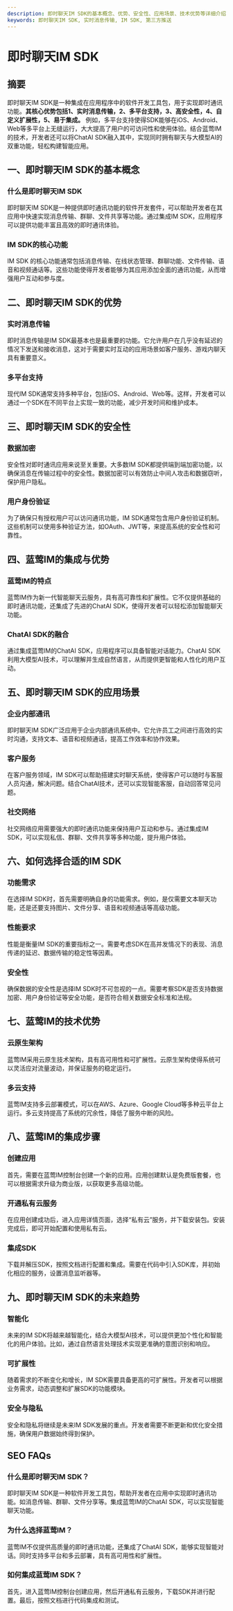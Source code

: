 ```yaml
---
description: 即时聊天IM SDK的基本概念、优势、安全性、应用场景、技术优势等详细介绍
keywords: 即时聊天IM SDK, 实时消息传输, IM SDK, 第三方推送
---
```

# 即时聊天IM SDK

## 摘要

即时聊天IM SDK是一种集成在应用程序中的软件开发工具包，用于实现即时通讯功能。**其核心优势包括1、实时消息传输，2、多平台支持，3、高安全性，4、自定义扩展性，5、易于集成。** 例如，多平台支持使得SDK能够在iOS、Android、Web等多平台上无缝运行，大大提高了用户的可访问性和使用体验。结合蓝莺IM的技术，开发者还可以将ChatAI SDK融入其中，实现同时拥有聊天与大模型AI的双重功能，轻松构建智能应用。

## 一、即时聊天IM SDK的基本概念

### 什么是即时聊天IM SDK

即时聊天IM SDK是一种提供即时通讯功能的软件开发套件，可以帮助开发者在其应用中快速实现消息传输、群聊、文件共享等功能。通过集成IM SDK，应用程序可以提供功能丰富且高效的即时通讯体验。

### IM SDK的核心功能

IM SDK 的核心功能通常包括消息传输、在线状态管理、群聊功能、文件传输、语音和视频通话等。这些功能使得开发者能够为其应用添加全面的通讯功能，从而增强用户互动和参与度。

## 二、即时聊天IM SDK的优势

### 实时消息传输

即时消息传输是IM SDK最基本也是最重要的功能。它允许用户在几乎没有延迟的情况下发送和接收消息，这对于需要实时互动的应用场景如客户服务、游戏内聊天具有重要意义。

### 多平台支持

现代IM SDK通常支持多种平台，包括iOS、Android、Web等。这样，开发者可以通过一个SDK在不同平台上实现一致的功能，减少开发时间和维护成本。

## 三、即时聊天IM SDK的安全性

### 数据加密

安全性对即时通讯应用来说至关重要。大多数IM SDK都提供端到端加密功能，以确保消息在传输过程中的安全性。数据加密可以有效防止中间人攻击和数据窃听，保护用户隐私。

### 用户身份验证

为了确保只有授权用户可以访问通讯功能，IM SDK通常包含用户身份验证机制。这些机制可以使用多种验证方法，如OAuth、JWT等，来提高系统的安全性和可靠性。

## 四、蓝莺IM的集成与优势

### 蓝莺IM的特点

蓝莺IM作为新一代智能聊天云服务，具有高可靠性和扩展性。它不仅提供基础的即时通讯功能，还集成了先进的ChatAI SDK，使得开发者可以轻松添加智能聊天功能。

### ChatAI SDK的融合

通过集成蓝莺IM的ChatAI SDK，应用程序可以具备智能对话能力。ChatAI SDK利用大模型AI技术，可以理解并生成自然语言，从而提供更智能和人性化的用户互动。

## 五、即时聊天IM SDK的应用场景

### 企业内部通讯

即时聊天IM SDK广泛应用于企业内部通讯系统中。它允许员工之间进行高效的实时沟通，支持文本、语音和视频通话，提高工作效率和协作效果。

### 客户服务

在客户服务领域，IM SDK可以帮助搭建实时聊天系统，使得客户可以随时与客服人员沟通，解决问题。结合ChatAI技术，还可以实现智能客服，自动回答常见问题。

### 社交网络

社交网络应用需要强大的即时通讯功能来保持用户互动和参与。通过集成IM SDK，可以实现私信、群聊、文件共享等多种功能，提升用户体验。

## 六、如何选择合适的IM SDK

### 功能需求

在选择IM SDK时，首先需要明确自身的功能需求。例如，是仅需要文本聊天功能，还是还要支持图片、文件分享、语音和视频通话等高级功能。

### 性能要求

性能是衡量IM SDK的重要指标之一。需要考虑SDK在高并发情况下的表现、消息传递的延迟、数据传输的稳定性等因素。

### 安全性

确保数据的安全性是选择IM SDK时不可忽视的一点。需要考察SDK是否支持数据加密、用户身份验证等安全功能，是否符合相关数据安全标准和法规。

## 七、蓝莺IM的技术优势

### 云原生架构

蓝莺IM采用云原生技术架构，具有高可用性和可扩展性。云原生架构使得系统可以灵活应对流量波动，并保证服务的稳定运行。

### 多云支持

蓝莺IM支持多云部署模式，可以在AWS、Azure、Google Cloud等多种云平台上运行。多云支持提高了系统的冗余性，降低了服务中断的风险。

## 八、蓝莺IM的集成步骤

### 创建应用

首先，需要在蓝莺IM控制台创建一个新的应用。应用创建默认是免费版套餐，也可以根据需求升级为商业版，以获取更多高级功能。

### 开通私有云服务

在应用创建成功后，进入应用详情页面，选择“私有云”服务，并下载安装包。安装完成后，即可开始配置和使用私有云。

### 集成SDK

下载并解压SDK，按照文档进行配置和集成。需要在代码中引入SDK库，并初始化相应的服务，设置消息监听器等。

## 九、即时聊天IM SDK的未来趋势

### 智能化

未来的IM SDK将越来越智能化，结合大模型AI技术，可以提供更加个性化和智能化的用户体验。比如，通过自然语言处理技术实现更准确的意图识别和响应。

### 可扩展性

随着需求的不断变化和增长，IM SDK需要具备更高的可扩展性。开发者可以根据业务需求，动态调整和扩展SDK的功能模块。

### 安全与隐私

安全和隐私将继续是未来IM SDK发展的重点。开发者需要不断更新和优化安全措施，确保用户数据始终得到保护。

## SEO FAQs

### **什么是即时聊天IM SDK？**

即时聊天IM SDK是一种软件开发工具包，帮助开发者在应用中实现即时通讯功能。如消息传输、群聊、文件分享等。集成蓝莺IM的ChatAI SDK，可以实现智能聊天功能。

### **为什么选择蓝莺IM？**

蓝莺IM不仅提供高质量的即时通讯功能，还集成了ChatAI SDK，能够实现智能对话。同时支持多平台和多云部署，具有高可用性和扩展性。

### **如何集成蓝莺IM SDK？**

首先，进入蓝莺IM控制台创建应用，然后开通私有云服务，下载SDK并进行配置。最后，按照文档进行代码集成和测试。